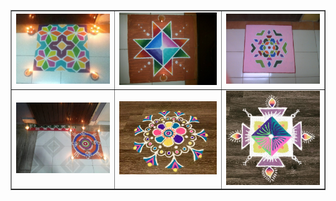 <html lang="en">
<head>
  <meta charset="utf-8">
  <title>Art Projects</title>
</head>
<body>
  <table border="1" width="200">
	  <tbody>
		  <tr>
			  <td width="33%" align="center" valign="center">
				  <img src="https://raw.githubusercontent.com/nidhi-menon/Art/master/Rangoli/Rangoli_1.jpg" alt="Rangoli_1">
				  <br>
			  </td>
			  <td width="34%" align="center" valign="center">
				  <img src="https://raw.githubusercontent.com/nidhi-menon/Art/master/Rangoli/Rangoli_2.jpg" alt="Rangoli_2">
				  <br>
			  </td>
			  <td width="33%" align="center" valign="center">
				  <img src="https://raw.githubusercontent.com/nidhi-menon/Art/master/Rangoli/Rangoli_3.jpg" alt="Rangoli_3">
				  <br>
			  </td>
		  </tr>
		  <tr>
			  <td width="33%" align="center" valign="center">
				  <img src="https://raw.githubusercontent.com/nidhi-menon/Art/master/Rangoli/Rangoli_4.jpg" alt="Rangoli_4">
				  <br>
			  </td>
			  <td width="34%" align="center" valign="center">
				  <img src="https://raw.githubusercontent.com/nidhi-menon/Art/master/Rangoli/Rangoli_5.jpg" alt="Rangoli_5">
				  <br>
			  </td>
			  <td width="33%" align="center" valign="center">
				  <img src="https://raw.githubusercontent.com/nidhi-menon/Art/master/Rangoli/Rangoli_6.jpg" alt="Rangoli_6">
				  <br>
			  </td>
		  </tr>
	  </tbody>
  </table>
</body>
</html>
